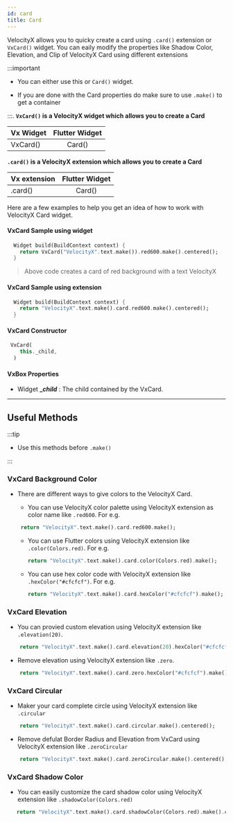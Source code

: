 ```yaml
---
id: card
title: Card
---
```

VelocityX allows you to quicky create a card using ```.card()``` extension or ```VxCard()``` widget. You can eaily modify the properties like Shadow Color, Elevation, and Clip of VelocityX Card using different extensions

:::important

- You can either use this or ```Card()``` widget.

- If you are done with the Card properties do make sure to use ```.make()``` to get a container

:::.
**```VxCard()``` is a VelocityX widget which allows you to create a Card**

| Vx Widget       | Flutter Widget |
| --------------- | :------------: |
| VxCard()         |    Card()     |

**```.card()``` is a VelocityX extension which allows you to create a Card**

| Vx extension       | Flutter Widget |
| ---------------    | :------------: |
| .card()            |    Card()      |

Here are a few examples to help you get an idea of how to work with VelocityX Card widget.

#### VxCard Sample using widget

```dart
  Widget build(BuildContext context) {
    return VxCard("VelocityX".text.make()).red600.make().centered();
  }

```

> Above code creates a card of red background with a text VelocityX

#### VxCard Sample using extension

```dart
  Widget build(BuildContext context) {
    return "VelocityX".text.make().card.red600.make().centered();
  }

```

#### VxCard Constructor

```dart
 VxCard(
    this._child,
  )
```

#### VxBox Properties

- Widget **__child_** : The child contained by the VxCard.

---

## Useful Methods

:::tip

- Use this methods before `.make()`

:::

### VxCard Background Color

- There are different ways to give colors to the VelocityX Card.

  - You can use VelocityX color palette using VelocityX extension as color name like
  ```.red600```. For e.g.

   ```dart
    return "VelocityX".text.make().card.red600.make();
    ```

  - You can use Flutter colors  using VelocityX extension like ```.color(Colors.red)```.  For e.g.

    ```dart
    return "VelocityX".text.make().card.color(Colors.red).make();
    ```

  - You can use hex color code with VelocityX extension like ```.hexColor("#cfcfcf")```.  For e.g.

    ```dart
    return "VelocityX".text.make().card.hexColor("#cfcfcf").make();
    ```

### VxCard Elevation

- You can provied custom elevation using VelocityX extension like ```.elevation(20)```.

```dart
    return "VelocityX".text.make().card.elevation(20).hexColor("#cfcfcf").make();
```

- Remove elevation using VelocityX extension like ```.zero```.

```dart
    return "VelocityX".text.make().card.zero.hexColor("#cfcfcf").make();
```

### VxCard Circular

- Maker your card complete circle using VelocityX extension like ```.circular```

```dart
    return "VelocityX".text.make().card.circular.make().centered();
```

- Remove defulat Border Radius and Elevation from VxCard using VelocityX extension like ```.zeroCircular```

```dart
    return "VelocityX".text.make().card.zeroCircular.make().centered();
```

### VxCard Shadow Color

- You can easily customize the card shadow color using VelocityX extension like ```.shadowColor(Colors.red)```

```dart
   return "VelocityX".text.make().card.shadowColor(Colors.red).make().centered();
```
